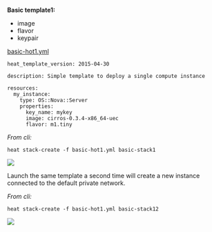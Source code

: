**Basic template1:**
- image
- flavor
- keypair  


[basic-hot1.yml](https://github.com/AJNOURI/Openstack-heat-templates/blob/master/heat-stuff/basic-stack1.yml)

	heat_template_version: 2015-04-30
	
	description: Simple template to deploy a single compute instance
	
	resources:
	  my_instance:
	    type: OS::Nova::Server
	    properties:
	      key_name: mykey
	      image: cirros-0.3.4-x86_64-uec 
	      flavor: m1.tiny


*From cli:*

	heat stack-create -f basic-hot1.yml basic-stack1

![](http://hpnouri.free.fr/misc/Selection_177.png) 




Launch the same template a second time will create a new instance connected to the default private network.

*From cli:*

	heat stack-create -f basic-hot1.yml basic-stack12

![](http://hpnouri.free.fr/misc/Selection_181.png) 


